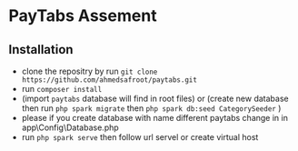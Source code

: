 # PayTabs Assement

## Installation 
- clone the repositry by run `git clone https://github.com/ahmedsafroot/paytabs.git`
- run `composer install`
- (import `paytabs` database will find in root files) or (create new database then run `php spark migrate`  then `php spark db:seed CategorySeeder` )
- please if you create database with name different paytabs change in in app\Config\Database.php
- run `php spark serve` then follow url servel or create virtual host  

